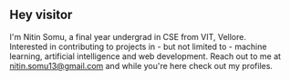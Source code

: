 ## Hey visitor

I'm Nitin Somu, a final year undergrad in CSE from VIT, Vellore.  
Interested in contributing to projects in - but not limited to - machine learning, artificial intelligence and web development.
Reach out to me at nitin.somu13@gmail.com and while you're here check out my profiles.
